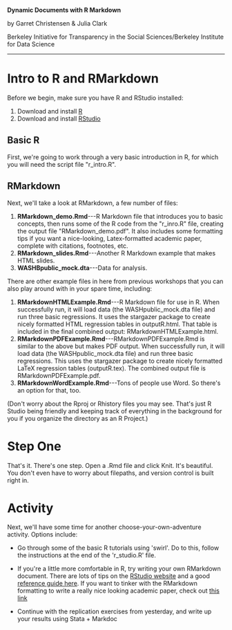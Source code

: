 **Dynamic Documents with R Markdown**

by Garret Christensen & Julia Clark

Berkeley Initiative for Transparency in the Social Sciences/Berkeley Institute for Data Science

----------
# Intro to R and RMarkdown

Before we begin, make sure you have R and RStudio installed:

1. Download and install [R](https://cran.rstudio.com/)
2. Download and install [RStudio](https://www.rstudio.com/products/rstudio/download/)

## Basic R
First, we're going to work through a very basic introduction in R, for which you will need the script file "r_intro.R". 

## RMarkdown
Next, we'll take a look at RMarkdown, a few number of files:

1. **RMarkdown_demo.Rmd**---R Markdown file that introduces you to basic concepts, then runs some of the R code from the "r_inro.R" file, creating the output file "RMarkdown_demo.pdf". It also includes some formatting tips if you want a nice-looking, Latex-formatted academic paper, complete with citations, footnotes, etc.
1. **RMarkdown_slides.Rmd**---Another R Markdown example that makes HTML slides.
1. **WASHBpublic_mock.dta**---Data for analysis.

There are other example files in here from previous workshops that you can also play around with in your spare time, including: 

1. **RMarkdownHTMLExample.Rmd**---R Markdown file for use in R. When successfully run, it will load data (the WASHpublic_mock.dta file) and run three basic regressions. It uses the stargazer package to create nicely formatted HTML regression tables in outputR.html. That table is included in the final combined output: RMarkdownHTMLExample.html.
1. **RMarkdownPDFExample.Rmd**---RMarkdownPDFExample.Rmd is similar to the above but makes PDF output. When successfully run, it will load data (the WASHpublic_mock.dta file) and run three basic regressions. This uses the stargazer package to create nicely formatted LaTeX regression tables (outputR.tex). The combined output file is RMarkdownPDFExample.pdf.
1. **RMarkdownWordExample.Rmd**---Tons of people use Word. So there's an option for that, too.

(Don't worry about the Rproj or Rhistory files you may see. That's just R Studio being friendly and keeping track of everything in the background for you if you organize the directory as an R Project.)

# Step One

That's it. There's one step. Open a .Rmd file and click Knit. It's beautiful. You don't even have to worry about filepaths, and version control is built right in.

# Activity
Next, we'll have some time for another choose-your-own-adventure activity. Options include:

- Go through some of the basic R tutorials using 'swirl'. Do to this, follow the instructions at the end of the  'r_studio.R' file.

- If you're a little more comfortable in R, try writing your own RMarkdown document. There are lots of tips on the [RStudio website](http://rmarkdown.rstudio.com/lesson-1.html) and a good [reference guide here](https://www.rstudio.com/wp-content/uploads/2015/03/rmarkdown-reference.pdf). If you want to tinker with the RMarkdown formatting to write a really nice looking academic paper, check out [this link](http://svmiller.com/blog/2016/02/svm-r-markdown-manuscript/)

- Continue with the replication exercises from yesterday, and write up your results using Stata +  Markdoc

